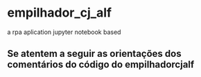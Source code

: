 # empilhador_cj_alf
 a rpa aplication jupyter notebook based

## Se atentem a seguir as orientações dos comentários do código do empilhadorcjalf
